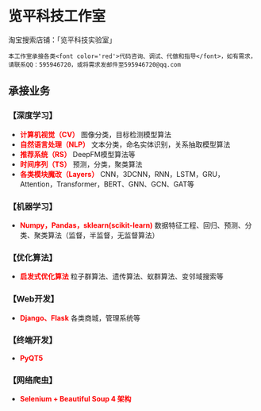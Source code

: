 # 览平科技工作室

淘宝搜索店铺：「览平科技实验室」
```tip
本工作室承接各类<font color='red'>代码咨询、调试、代做和指导</font>，如有需求，请联系QQ：595946720，或将需求发邮件至595946720@qq.com
```

## 承接业务

### **【深度学习】**
- <font color='red'>**计算机视觉（CV）**</font> 图像分类，目标检测模型算法
- <font color='red'>**自然语言处理（NLP）**</font> 文本分类，命名实体识别，关系抽取模型算法
- <font color='red'>**推荐系统（RS）**</font> DeepFM模型算法等
- <font color='red'>**时间序列（TS）**</font> 预测，分类，聚类算法
- <font color='red'>**各类模块魔改（Layers）**</font> CNN，3DCNN，RNN，LSTM，GRU，Attention，Transformer，BERT、GNN、GCN、GAT等

### **【机器学习】**
- <font color='red'>**Numpy，Pandas，sklearn(scikit-learn)**</font> 数据特征工程、回归、预测、分类、聚类算法（监督，半监督，无监督算法）

### **【优化算法】**
- <font color='red'>**启发式优化算法**</font> 粒子群算法、遗传算法、蚁群算法、变邻域搜索等

### **【Web开发】**
- <font color='red'>**Django、Flask**</font> 各类商城，管理系统等

### **【终端开发】**
- <font color='red'>**PyQT5**</font>

### **【网络爬虫】**
- <font color='red'>**Selenium + Beautiful Soup 4 架构**</font> 





